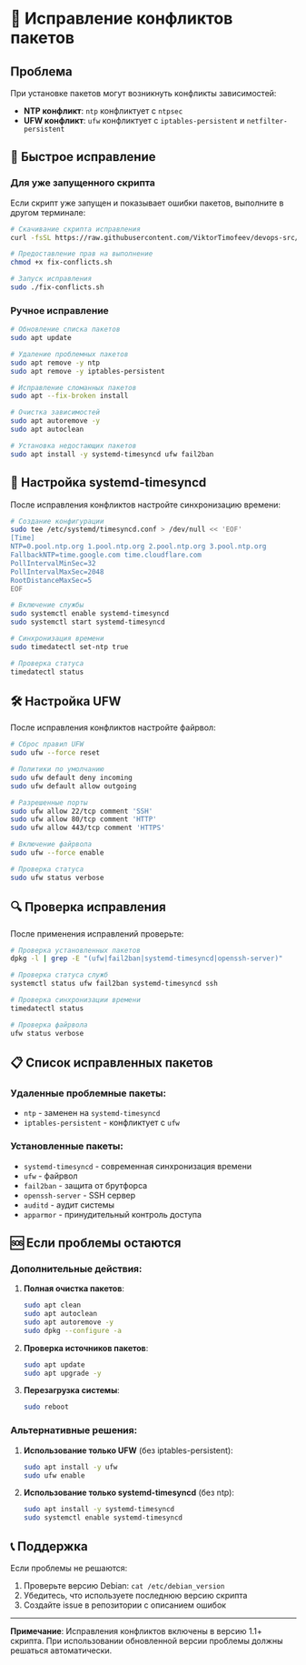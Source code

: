 # 🔧 Исправление конфликтов пакетов

## Проблема

При установке пакетов могут возникнуть конфликты зависимостей:

- **NTP конфликт**: `ntp` конфликтует с `ntpsec`
- **UFW конфликт**: `ufw` конфликтует с `iptables-persistent` и `netfilter-persistent`

## 🚀 Быстрое исправление

### Для уже запущенного скрипта

Если скрипт уже запущен и показывает ошибки пакетов, выполните в другом терминале:

```bash
# Скачивание скрипта исправления
curl -fsSL https://raw.githubusercontent.com/ViktorTimofeev/devops-src/main/debian12/fix-package-conflicts.sh -o fix-conflicts.sh

# Предоставление прав на выполнение
chmod +x fix-conflicts.sh

# Запуск исправления
sudo ./fix-conflicts.sh
```

### Ручное исправление

```bash
# Обновление списка пакетов
sudo apt update

# Удаление проблемных пакетов
sudo apt remove -y ntp
sudo apt remove -y iptables-persistent

# Исправление сломанных пакетов
sudo apt --fix-broken install

# Очистка зависимостей
sudo apt autoremove -y
sudo apt autoclean

# Установка недостающих пакетов
sudo apt install -y systemd-timesyncd ufw fail2ban
```

## 🔧 Настройка systemd-timesyncd

После исправления конфликтов настройте синхронизацию времени:

```bash
# Создание конфигурации
sudo tee /etc/systemd/timesyncd.conf > /dev/null << 'EOF'
[Time]
NTP=0.pool.ntp.org 1.pool.ntp.org 2.pool.ntp.org 3.pool.ntp.org
FallbackNTP=time.google.com time.cloudflare.com
PollIntervalMinSec=32
PollIntervalMaxSec=2048
RootDistanceMaxSec=5
EOF

# Включение службы
sudo systemctl enable systemd-timesyncd
sudo systemctl start systemd-timesyncd

# Синхронизация времени
sudo timedatectl set-ntp true

# Проверка статуса
timedatectl status
```

## 🛠️ Настройка UFW

После исправления конфликтов настройте файрвол:

```bash
# Сброс правил UFW
sudo ufw --force reset

# Политики по умолчанию
sudo ufw default deny incoming
sudo ufw default allow outgoing

# Разрешенные порты
sudo ufw allow 22/tcp comment 'SSH'
sudo ufw allow 80/tcp comment 'HTTP'
sudo ufw allow 443/tcp comment 'HTTPS'

# Включение файрвола
sudo ufw --force enable

# Проверка статуса
sudo ufw status verbose
```

## 🔍 Проверка исправления

После применения исправлений проверьте:

```bash
# Проверка установленных пакетов
dpkg -l | grep -E "(ufw|fail2ban|systemd-timesyncd|openssh-server)"

# Проверка статуса служб
systemctl status ufw fail2ban systemd-timesyncd ssh

# Проверка синхронизации времени
timedatectl status

# Проверка файрвола
ufw status verbose
```

## 📋 Список исправленных пакетов

### Удаленные проблемные пакеты:
- `ntp` - заменен на `systemd-timesyncd`
- `iptables-persistent` - конфликтует с `ufw`

### Установленные пакеты:
- `systemd-timesyncd` - современная синхронизация времени
- `ufw` - файрвол
- `fail2ban` - защита от брутфорса
- `openssh-server` - SSH сервер
- `auditd` - аудит системы
- `apparmor` - принудительный контроль доступа

## 🆘 Если проблемы остаются

### Дополнительные действия:

1. **Полная очистка пакетов**:
   ```bash
   sudo apt clean
   sudo apt autoclean
   sudo apt autoremove -y
   sudo dpkg --configure -a
   ```

2. **Проверка источников пакетов**:
   ```bash
   sudo apt update
   sudo apt upgrade -y
   ```

3. **Перезагрузка системы**:
   ```bash
   sudo reboot
   ```

### Альтернативные решения:

1. **Использование только UFW** (без iptables-persistent):
   ```bash
   sudo apt install -y ufw
   sudo ufw enable
   ```

2. **Использование только systemd-timesyncd** (без ntp):
   ```bash
   sudo apt install -y systemd-timesyncd
   sudo systemctl enable systemd-timesyncd
   ```

## 📞 Поддержка

Если проблемы не решаются:

1. Проверьте версию Debian: `cat /etc/debian_version`
2. Убедитесь, что используете последнюю версию скрипта
3. Создайте issue в репозитории с описанием ошибок

---

**Примечание**: Исправления конфликтов включены в версию 1.1+ скрипта. При использовании обновленной версии проблемы должны решаться автоматически.
